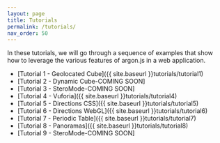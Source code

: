 ```yaml
---
layout: page
title: Tutorials
permalink: /tutorials/
nav_order: 50
---
```


In these tutorials, we will go through a sequence of examples that show how to leverage the various features of argon.js in a web application.

* [Tutorial 1 - Geolocated Cube]({{ site.baseurl }}tutorials/tutorial1)
* [Tutorial 2 - Dynamic Cube-COMING SOON] 
* [Tutorial 3 - SteroMode-COMING SOON] 
* [Tutorial 4 - Vuforia]({{ site.baseurl }}tutorials/tutorial4)
* [Tutorial 5 - Directions CSS]({{ site.baseurl }}tutorials/tutorial5)
* [Tutorial 6 - Directions WebGL]({{ site.baseurl }}tutorials/tutorial6)
* [Tutorial 7 - Periodic Table]({{ site.baseurl }}tutorials/tutorial7)
* [Tutorial 8 - Panoramas]({{ site.baseurl }}tutorials/tutorial8)
* [Tutorial 9 - SteroMode-COMING SOON] 
